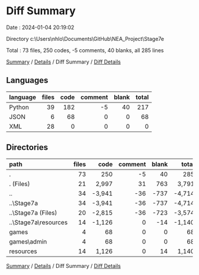 # Diff Summary

Date : 2024-01-04 20:19:02

Directory c:\\Users\\nhlo\\Documents\\GitHub\\NEA_Project\\Stage7e

Total : 73 files,  250 codes, -5 comments, 40 blanks, all 285 lines

[Summary](results.md) / [Details](details.md) / Diff Summary / [Diff Details](diff-details.md)

## Languages
| language | files | code | comment | blank | total |
| :--- | ---: | ---: | ---: | ---: | ---: |
| Python | 39 | 182 | -5 | 40 | 217 |
| JSON | 6 | 68 | 0 | 0 | 68 |
| XML | 28 | 0 | 0 | 0 | 0 |

## Directories
| path | files | code | comment | blank | total |
| :--- | ---: | ---: | ---: | ---: | ---: |
| . | 73 | 250 | -5 | 40 | 285 |
| . (Files) | 21 | 2,997 | 31 | 763 | 3,791 |
| .. | 34 | -3,941 | -36 | -737 | -4,714 |
| ..\\Stage7a | 34 | -3,941 | -36 | -737 | -4,714 |
| ..\\Stage7a (Files) | 20 | -2,815 | -36 | -723 | -3,574 |
| ..\\Stage7a\\resources | 14 | -1,126 | 0 | -14 | -1,140 |
| games | 4 | 68 | 0 | 0 | 68 |
| games\\admin | 4 | 68 | 0 | 0 | 68 |
| resources | 14 | 1,126 | 0 | 14 | 1,140 |

[Summary](results.md) / [Details](details.md) / Diff Summary / [Diff Details](diff-details.md)
